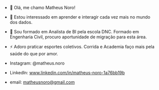 - 👋 Olá, me chamo Matheus Noro!
- 👀 Estou interessado em aprender e interagir cada vez mais no mundo dos dados.
- 🌱 Sou formado em Analista de BI pela escola DNC. Formado em Engenharia Civil, procuro aportunidade de migração para esta área.

- ⚡ Adoro praticar esportes coletivos. Corrida e Academia faço mais pela saúde do que por amor.

- Instagram: @matheus.noro
- Linkedln: www.linkedin.com/in/matheus-noro-1a76bb19b
- email: matheusnoro@gmail.com



